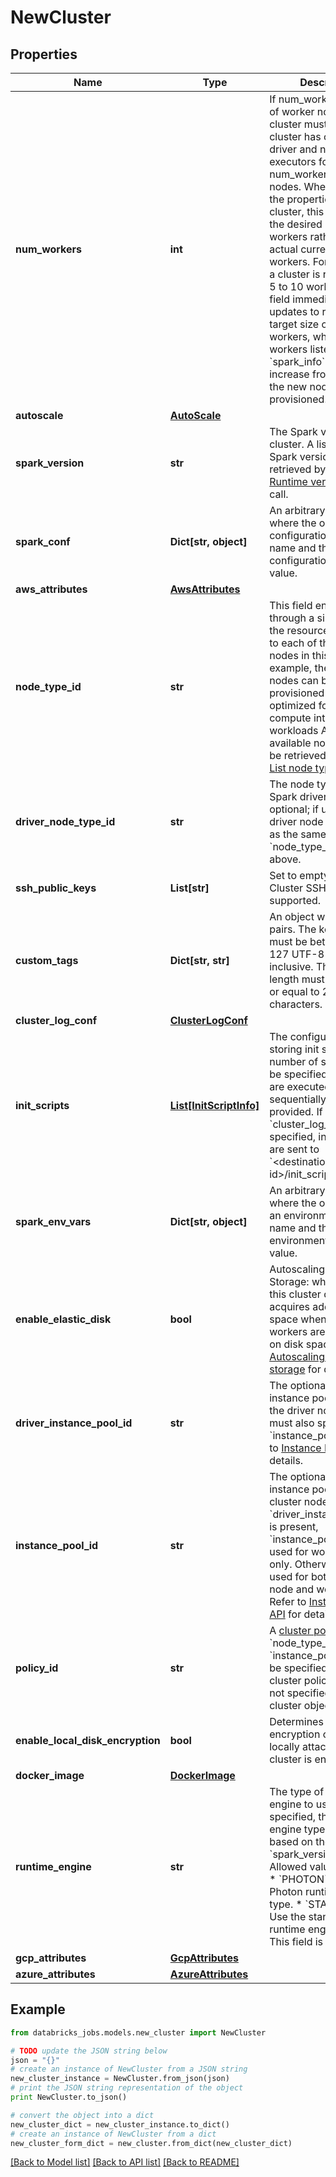 # NewCluster


## Properties
Name | Type | Description | Notes
------------ | ------------- | ------------- | -------------
**num_workers** | **int** | If num_workers, number of worker nodes that this cluster must have. A cluster has one Spark driver and num_workers executors for a total of num_workers + 1 Spark nodes. When reading the properties of a cluster, this field reflects the desired number of workers rather than the actual current number of workers. For example, if a cluster is resized from 5 to 10 workers, this field immediately updates to reflect the target size of 10 workers, whereas the workers listed in &#x60;spark_info&#x60; gradually increase from 5 to 10 as the new nodes are provisioned. | [optional] 
**autoscale** | [**AutoScale**](AutoScale.md) |  | [optional] 
**spark_version** | **str** | The Spark version of the cluster. A list of available Spark versions can be retrieved by using the [Runtime versions](https://docs.microsoft.com/azure/databricks/dev-tools/api/latest/clusters#runtime-versions) API call. | 
**spark_conf** | **Dict[str, object]** | An arbitrary object where the object key is a configuration propery name and the value is a configuration property value. | [optional] 
**aws_attributes** | [**AwsAttributes**](AwsAttributes.md) |  | [optional] 
**node_type_id** | **str** | This field encodes, through a single value, the resources available to each of the Spark nodes in this cluster. For example, the Spark nodes can be provisioned and optimized for memory or compute intensive workloads A list of available node types can be retrieved by using the [List node types](https://docs.microsoft.com/azure/databricks/dev-tools/api/latest/clusters#list-node-types) API call. | [optional] 
**driver_node_type_id** | **str** | The node type of the Spark driver. This field is optional; if unset, the driver node type is set as the same value as &#x60;node_type_id&#x60; defined above. | [optional] 
**ssh_public_keys** | **List[str]** | Set to empty array. Cluster SSH is not supported. | [optional] 
**custom_tags** | **Dict[str, str]** | An object with key value pairs. The key length must be between 1 and 127 UTF-8 characters, inclusive. The value length must be less than or equal to 255 UTF-8 characters. | [optional] 
**cluster_log_conf** | [**ClusterLogConf**](ClusterLogConf.md) |  | [optional] 
**init_scripts** | [**List[InitScriptInfo]**](InitScriptInfo.md) | The configuration for storing init scripts. Any number of scripts can be specified. The scripts are executed sequentially in the order provided. If &#x60;cluster_log_conf&#x60; is specified, init script logs are sent to &#x60;&lt;destination&gt;/&lt;cluster-id&gt;/init_scripts&#x60;. | [optional] 
**spark_env_vars** | **Dict[str, object]** | An arbitrary object where the object key is an environment variable name and the value is an environment variable value. | [optional] 
**enable_elastic_disk** | **bool** | Autoscaling Local Storage: when enabled, this cluster dynamically acquires additional disk space when its Spark workers are running low on disk space. Refer to [Autoscaling local storage](https://docs.microsoft.com/azure/databricks/clusters/configure#autoscaling-local-storage-azure) for details. | [optional] 
**driver_instance_pool_id** | **str** | The optional ID of the instance pool to use for the driver node. You must also specify &#x60;instance_pool_id&#x60;. Refer to [Instance Pools API](https://docs.databricks.com/dev-tools/api/latest/instance-pools.html) for details. | [optional] 
**instance_pool_id** | **str** | The optional ID of the instance pool to use for cluster nodes. If &#x60;driver_instance_pool_id&#x60; is present, &#x60;instance_pool_id&#x60; is used for worker nodes only. Otherwise, it is used for both the driver node and worker nodes. Refer to [Instance Pools API](https://docs.microsoft.com/azure/databricks/dev-tools/api/latest/instance-pools) for details. | [optional] 
**policy_id** | **str** | A [cluster policy](https://docs.microsoft.com/azure/databricks/dev-tools/api/latest/policies) ID. Either &#x60;node_type_id&#x60; or &#x60;instance_pool_id&#x60; must be specified in the cluster policy if they are not specified in this job cluster object. | [optional] 
**enable_local_disk_encryption** | **bool** | Determines whether encryption of disks locally attached to the cluster is enabled. | [optional] 
**docker_image** | [**DockerImage**](DockerImage.md) |  | [optional] 
**runtime_engine** | **str** | The type of runtime engine to use. If not specified, the runtime engine type is inferred based on the &#x60;spark_version&#x60; value. Allowed values include:  * &#x60;PHOTON&#x60;: Use the Photon runtime engine type. * &#x60;STANDARD&#x60;: Use the standard runtime engine type.  This field is optional. | [optional] 
**gcp_attributes** | [**GcpAttributes**](GcpAttributes.md) |  | [optional] 
**azure_attributes** | [**AzureAttributes**](AzureAttributes.md) |  | [optional] 

## Example

```python
from databricks_jobs.models.new_cluster import NewCluster

# TODO update the JSON string below
json = "{}"
# create an instance of NewCluster from a JSON string
new_cluster_instance = NewCluster.from_json(json)
# print the JSON string representation of the object
print NewCluster.to_json()

# convert the object into a dict
new_cluster_dict = new_cluster_instance.to_dict()
# create an instance of NewCluster from a dict
new_cluster_form_dict = new_cluster.from_dict(new_cluster_dict)
```
[[Back to Model list]](../README.md#documentation-for-models) [[Back to API list]](../README.md#documentation-for-api-endpoints) [[Back to README]](../README.md)


